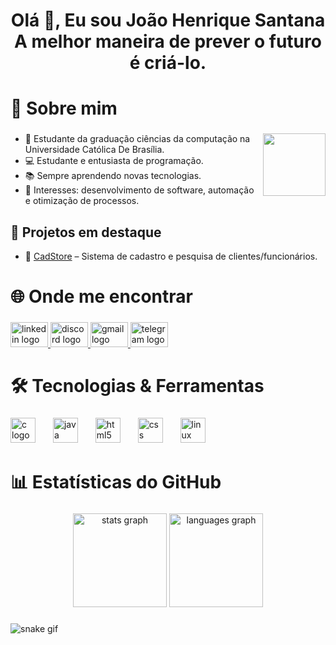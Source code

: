 <h1 align="center">Olá 👋, Eu sou João Henrique Santana<br>A melhor maneira de prever o futuro é criá-lo.</h1>

###

<h1 align="left">🚀 Sobre mim</h1>

###

<img align="right" height="100" src="https://i.pinimg.com/originals/75/87/df/7587df77ef521cf98057d0028ee983f1.gif"  />

###

- 🏫 Estudante da graduação ciências da computação na Universidade Católica De Brasília. 
- 💻 Estudante e entusiasta de programação.
- 📚 Sempre aprendendo novas tecnologias.
- 🎯 Interesses: desenvolvimento de software, automação e otimização de processos.

###

## 📂 Projetos em destaque
- 📌 [CadStore](https://github.com/JoaoHSantana2007/CadStore) – Sistema de cadastro e pesquisa de clientes/funcionários.

###

<h1 align="left">🌐 Onde me encontrar</h1>

###

<div align="left">
  <a href="https://www.linkedin.com/in/joao-henrique-santana-132076320/" target="_blank">
    <img src="https://raw.githubusercontent.com/maurodesouza/profile-readme-generator/master/src/assets/icons/social/linkedin/default.svg" width="60" height="40" alt="linkedin logo"  />
  </a>
  <a href="https://discordapp.com/users/682903668944797709" target="_blank">
    <img src="https://raw.githubusercontent.com/maurodesouza/profile-readme-generator/master/src/assets/icons/social/discord/default.svg" width="60" height="40" alt="discord logo"  />
  </a>
  <a href="https://mail.google.com/mail/jhfcsant2007@gmail.com" target="_blank">
    <img src="https://raw.githubusercontent.com/maurodesouza/profile-readme-generator/master/src/assets/icons/social/gmail/default.svg" width="60" height="40" alt="gmail logo"  />
  </a>
  <a href="https://t.me/santana_jh" target="_blank">
    <img src="https://raw.githubusercontent.com/maurodesouza/profile-readme-generator/master/src/assets/icons/social/telegram/default.svg" width="60" height="40" alt="telegram logo"  />
  </a>
</div>

###

<h1 align="left">🛠️ Tecnologias & Ferramentas</h1>

###

<div align="left">
  <img src="https://cdn.jsdelivr.net/gh/devicons/devicon/icons/c/c-original.svg" height="40" alt="c logo"  />
  <img width="20" />
  <img src="https://cdn.jsdelivr.net/gh/devicons/devicon/icons/java/java-original.svg" height="40" alt="java logo"  />
  <img width="20" />
  <img src="https://cdn.jsdelivr.net/gh/devicons/devicon/icons/html5/html5-original.svg" height="40" alt="html5 logo"  />
  <img width="20" />
  <img src="https://skillicons.dev/icons?i=css" height="40" alt="css logo"  />
  <img width="20" />
  <img src="https://skillicons.dev/icons?i=linux" height="40" alt="linux logo"  />
</div>

###

<h1 align="left">📊 Estatísticas do GitHub</h1>

###

<div align="center">
  <img src="https://github-readme-stats.vercel.app/api?username=JoaoHSantana2007&hide_title=false&hide_rank=false&show_icons=true&include_all_commits=true&count_private=true&disable_animations=false&theme=github_dark&locale=pt-br&hide_border=false&order=1" height="150" alt="stats graph"  />
  <img src="https://github-readme-stats.vercel.app/api/top-langs?username=JoaoHSantana2007&locale=pt-br&hide_title=false&layout=compact&card_width=320&langs_count=5&theme=github_dark&hide_border=false&order=2&custom_title=Linguagens" height="150" alt="languages graph"  />
</div>

###

![snake gif](https://github.com/YOUR_USERNAME/YOUR_USERNAME/blob/output/github-contribution-grid-snake.gif)
